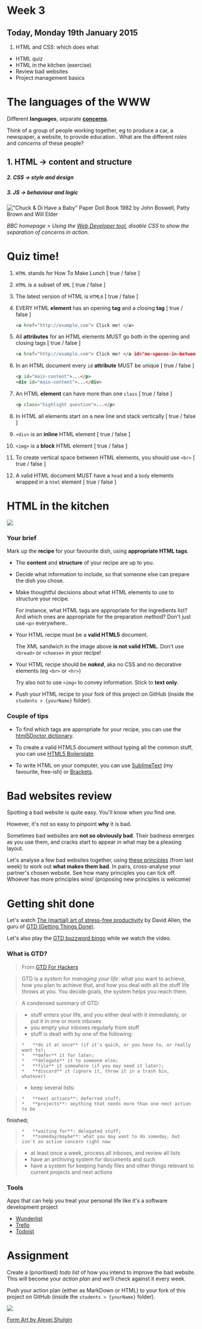 # Week 3

## Today, Monday 19th January 2015

1. HTML and CSS: which does what
* HTML quiz
* HTML in the kitchen (exercise)
* Review bad websites
* Project management basics



# The languages of the WWW

Different **languages**, separate [**concerns**](http://en.wikipedia.org/wiki/Separation_of_concerns#HTML.2C_CSS.2C_JavaScript).

Think of a group of people working together, eg to produce a car, a newspaper, a website, to provide education.. What are the different *roles* and *concerns* of these people?

## 1. **HTML** → content and structure  

##### 2. **CSS** → style and design 

##### 3. **JS** → behaviour and logic

!["Chuck & Di Have a Baby" Paper Doll Book 1982 by John Boswell, Patty Brown and Will Elder](https://raw.githubusercontent.com/RavensbourneWebMedia/WEB14104/master/sessions/assets/chuck-and-di-paperdolls.png)

_BBC homepage > Using the [Web Developer tool](http://chrispederick.com/work/web-developer/), disable CSS to show the separation of concerns in action._



# Quiz time!

1. `HTML` stands for How To Make Lunch [ true / false ]

2. `HTML` is a subset of `XML` [ true / false ]

3. The latest version of HTML is `HTML6` [ true / false ]

4. EVERY HTML **element** has an opening **tag** and a closing **tag** [ true / false ]
	
	```html
	<a href="http://example.com"> Click me! </a>   
	```
	
5. All **attributes** for an HTML elements MUST go both in the opening and closing tags  [ true / false ]
	
	```html
	<a href="http://example.com"> Click me! </a id="no-spaces-in-between"> 
	```
	
6. In an HTML document every `id` **attribute** MUST be unique [ true / false ]
	
	```html
    <p id="main-content">...</p>
    <div id="main-content">...</div>
    ```

7. An HTML **element** can have more than one `class` [ true / false ]
	
	```html
	<p class="highlight question">...</p>
	```
	    
8. In HTML all elements start on a new line and stack vertically [ true / false ] 

9. `<div>` is an **inline** HTML element [ true / false ]

10. `<img>` is a **block** HTML element [ true / false ]

11. To create vertical space between HTML elements, you should use `<br>` [ true / false ]

12. A valid HTML document MUST have a `head` and a `body` elements wrapped in a `html` element [ true / false ]

<!--The <small> tag is used to add copyright information inside a <footer>  [ true / false ]

In HTML5, <header> is used to group  introductory or navigational aids, therefore a page can only have one <header> [ true / false ]

In HTML5 you can have an <article> within a <section> [ true / false ]-->



# HTML in the kitchen

![](https://raw.githubusercontent.com/RavensbourneWebMedia/WEB14104/master/sessions/assets/html-sandwich.jpg)


### Your brief

Mark up the **recipe** for your favourite dish, using **appropriate HTML tags**.

* The **content** and **structure** of your recipe are up to you. 

* Decide what information to include, so that someone else can prepare the dish you chose.

* Make thoughtful decisions about what HTML elements to use to structure your recipe. 

	For instance, what HTML tags are appropriate for the ingredients list? And which ones are appropriate for the preparation method? Don't just use `<p>` everywhere.. <!--See this tutorial on sectioning-->

* Your HTML recipe must be a **valid HTML5** document.

	The XML sandwich in the image above **is not valid HTML**. Don't use `<bread>` or `<cheese>` in your recipe!

* Your HTML recipe should be ***naked***, aka no CSS and no decorative elements (eg `<br>` or `<hr>`)

	Try also not to use `<img>` to convey information. Stick to **text only**.

* Push your HTML recipe to your fork of this project on GitHub (inside the `students > {yourName}` folder).

### Couple of tips

* To find which tags are appropriate for your recipe, you can use the [html5Doctor dictionary](http://html5doctor.com/element-index/).

* To create a valid HTML5 document without typing all the common stuff, you can use [HTML5 Boilerplate](https://html5boilerplate.com/).

* To write HTML on your computer, you can use [SublimeText](http://www.sublimetext.com/2) (my favourite, free-ish) or [Brackets](http://brackets.io/).



# Bad websites review

Spotting a bad website is quite easy. You'll know when you find one.

However, it's not so easy to pinpoint **why** it is bad.

Sometimes bad websites are **not so obviously bad**. Their badness emerges as you use them, and cracks start to appear in what may be a pleasing layout.

Let's analyse a few bad websites together, using [these principles](https://github.com/RavensbourneWebMedia/WEB14104/blob/master/sessions/week-02.md#what-makes-a-website-bad) (from last week) to work out **what makes them bad**. In pairs, cross-analyse your partner's chosen website. See how many principles you can tick off. Whoever has more principles wins! (proposing new principles is welcome)



# Getting shit done

Let's watch [The (martial) art of stress-free productivity](https://www.youtube.com/watch?v=CHxhjDPKfbY) by David Allen, the guru of [GTD (Getting Things Done)](http://gettingthingsdone.com).

Let's also play the [GTD buzzword bingo](http://www.bullshitbingo.net/cards/gtd/) while we watch the video.

### What is GTD?

> From [GTD For Hackers](http://gtdfh.branchable.com/quickie-overview/)

> GTD is a system for *managing your life*: what you want to achieve,
how you plan to achieve that, and how you deal with all the stuff life
throws at you. You decide goals, the system helps you reach them.

> A condensed summary of GTD:

> *   stuff enters your life, and you either deal with it immediately, or put it in one or more inboxes
> *   you empty your inboxes regularly from stuff
> *   stuff is dealt with by one of the following:

>     *   **do it at once** (if it's quick, or you have to, or really want to);
>     *   **defer** it for later;
>     *   **delegate** it to someone else;
>     *   **file** it somewhere (if you may need it later);
>     *   **discard** it (ignore it, throw it in a trash bin, whatever)

> *   keep several lists:

>     *   **next actions**: deferred stuff;
>     *   **projects**: anything that needs more than one next action to be
finished;
>     *   **waiting for**: delegated stuff;
>     *   **someday/maybe**: what you may want to do someday, but isn't an active concern right now

> *   at least once a week, process all inboxes, and review all lists
> *   have an archiving system for documents and such
> *   have a system for keeping handy files and other things relevant to current projects and next actions

### Tools

Apps that can help you treat your personal life like it's a software development project

* [Wunderlist](https://www.wunderlist.com/)
* [Trello](https://trello.com/)
* [Todoist](https://en.todoist.com)



# Assignment

Create a (prioritised) *todo list* of how you intend to improve the bad website. This will become your *action plan* and we'll check against it every week.

Push your action plan (either as MarkDown or HTML) to your fork of this project on GitHub (inside the `students > {yourName}` folder).

![](https://raw.githubusercontent.com/RavensbourneWebMedia/WEB14104/master/sessions/assets/form-art.png)

[Form Art by Alexei Shulgin](https://www.artsy.net/artwork/alexei-shulgin-form-art)